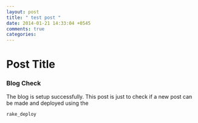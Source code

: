 ```yaml
---
layout: post
title: " test post "
date: 2014-01-21 14:33:04 +0545
comments: true
categories: 
---
```


# Post Title

### Blog Check
The blog is setup successfully. This post is just to check if a new post can be made and deployed using the 
```
rake_deploy
```
